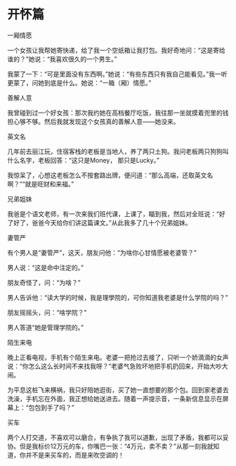 # 开怀篇

一厢情愿 

一个女孩让我帮她寄快递，给了我一个空纸箱让我打包。我好奇地问：“这是寄给谁的？”她说：“我喜欢很久的一个男生。” 

我蒙了一下：“可是里面没有东西啊。”她说：“有些东西只有我自己能看见。”我一听更蒙了，问她到底是什么。她说：“一箱（厢）情愿。” 

善解人意 

我曾碰到过一个好女孩：那次我约她在高档餐厅吃饭，我往那一坐就摸着兜里的钱担心够不够。然后我就发现这个女孩真的善解人意——她没来。 

英文名 

几年前去丽江玩，住宿客栈的老板是当地人，养了两只土狗。我问老板两只狗狗叫什么名字，老板回答：“这只是Money， 那只是Lucky。” 

我惊呆了，心想这老板怎么不按套路出牌，便问道：“那么高端，还取英文名啊？”“就是旺财和来福。” 

兄弟姐妹 

我爸是个语文老师，有一次来我们班代课，上课了，瞄到我，然后对全班说：“好了好了，爸爸今天给你们讲这篇课文。”从此我多了几十个兄弟姐妹。 

妻管严 

有个男人是“妻管严”，这天，朋友问他：“为啥你心甘情愿被老婆管？” 

男人说：“这是命中注定的。” 

朋友奇怪了，问：“为啥？” 

男人告诉他：“读大学的时候，我是理學院的，可你知道我老婆是什么学院的吗？” 

朋友摇摇头，问：“啥学院？” 

男人答道“她是管理学院的。” 

陌生来电 

晚上正看电视，手机有个陌生来电。老婆一把抢过去接了，只听一个娇滴滴的女声说：“你怎么这么长时间不来找我呀？”老婆气急败坏地把手机扔回来，开始大吵大闹。 

为平息这桩飞来横祸，我只好陪她逛街，买了她一直想要的那个包。回到家老婆去洗澡，手机忘在外面，我正想给她送进去。随着一声提示音，一条新信息显示在屏幕上：“包包到手了吗？” 

买车 

两个人打交道，不喜欢可以磨合，有争执了我可以道歉，出现了矛盾，我都可以妥协。但是我标价12万元的车，你嘴巴一张：“4万元，卖不卖？”从那一刻我就知道，你并不是来买车的，而是来吹空调的！